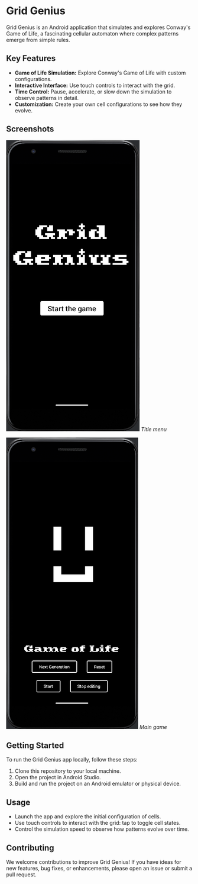 
# Grid Genius

Grid Genius is an Android application that simulates and explores Conway's Game of Life, a fascinating cellular automaton where complex patterns emerge from simple rules.

## Key Features

- **Game of Life Simulation:** Explore Conway's Game of Life with custom configurations.
- **Interactive Interface:** Use touch controls to interact with the grid.
- **Time Control:** Pause, accelerate, or slow down the simulation to observe patterns in detail.
- **Customization:** Create your own cell configurations to see how they evolve.

## Screenshots

![Grid Genius Screenshot 1](screenshot1.png)
*Title menu*

![Grid Genius Screenshot 2](screenshot2.png)
*Main game*

## Getting Started

To run the Grid Genius app locally, follow these steps:

1. Clone this repository to your local machine.
2. Open the project in Android Studio.
3. Build and run the project on an Android emulator or physical device.

## Usage

- Launch the app and explore the initial configuration of cells.
- Use touch controls to interact with the grid: tap to toggle cell states.
- Control the simulation speed to observe how patterns evolve over time.

## Contributing

We welcome contributions to improve Grid Genius! If you have ideas for new features, bug fixes, or enhancements, please open an issue or submit a pull request.
